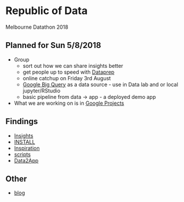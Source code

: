 # Republic of Data

Melbourne Datathon 2018

## Planned for Sun 5/8/2018

  - Group
    - sort out how we can share insights better
    - get people up to speed with [Dataprep](https://console.cloud.google.com/dataprep?project=republic-of-data-2018&folder&organizationId)
    - online catchup on Friday 3rd August
    - [Google Big Query](https://console.cloud.google.com/bigquery?project=republic-of-data-2018&folder&organizationId)
      as a data source - use in Data lab and or local jupyter/RStudio
    - basic pipeline from data -> app - a deployed demo app
  - What we are working on is in [Google Projects](https://github.com/saramic/republic-of-data/projects/1)

## Findings

- [Insights](insights/README.md)
- [INSTALL](INSTALL.md)
- [Inspiration](inspiration.md)
- [scripts](scripts/)
- [Data2App](data2app-demo/)

## Other

- [blog](blog.md)

